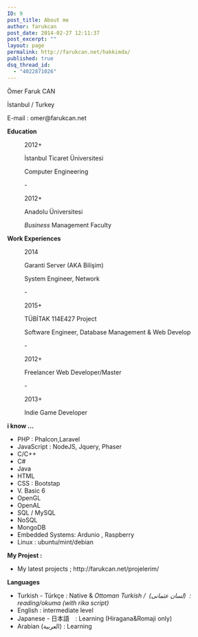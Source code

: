 ```yaml
---
ID: 9
post_title: About me
author: farukcan
post_date: 2014-02-27 12:11:37
post_excerpt: ""
layout: page
permalink: http://farukcan.net/hakkimda/
published: true
dsq_thread_id:
  - "4022871026"
---
```

<p>
	&Ouml;mer Faruk CAN
</p>

<p>
	İstanbul / Turkey
</p>

<p>
	E-mail : omer@farukcan.net
</p>

<p>
	<strong>Education</strong>
</p>

<p style="margin-left: 40px;">
	2012+
</p>

<p style="margin-left: 40px;">
	İstanbul Ticaret &Uuml;niversitesi
</p>

<p style="margin-left: 40px;">
	Computer Engineering
</p>

<p style="margin-left: 40px;">
	-
</p>

<p style="margin-left: 40px;">
	2012+
</p>

<p style="margin-left: 40px;">
	Anadolu &Uuml;niversitesi
</p>

<p style="margin-left: 40px;">
	<span class="st"><em>Business</em> Management Faculty </span>
</p>

<p>
	<strong>Work Experiences</strong>
</p>

<p style="margin-left: 40px;">
	2014
</p>

<p style="margin-left: 40px;">
	Garanti Server (AKA Bilişim)
</p>

<p style="margin-left: 40px;">
	System Engineer, Network
</p>

<p style="margin-left: 40px;">
	-
</p>

<p style="margin-left: 40px;">
	2015+
</p>

<p style="margin-left: 40px;">
	T&Uuml;BİTAK 114E427 Project
</p>

<p style="margin-left: 40px;">
	Software Engineer, Database Management &amp; Web Develop
</p>

<p style="margin-left: 40px;">
	-
</p>

<p style="margin-left: 40px;">
	2012+
</p>

<p style="margin-left: 40px;">
	Freelancer Web Developer/Master
</p>

<p style="margin-left: 40px;">
	-
</p>

<p style="margin-left: 40px;">
	2013+
</p>

<p style="margin-left: 40px;">
	Indie Game Developer
</p>

<p>
	<strong>i know ...</strong>
</p>

<ul>
	<li>
		PHP : Phalcon,Laravel
	</li>
	<li>
		JavaScript : NodeJS, Jquery, Phaser
	</li>
	<li>
		C/C++
	</li>
	<li>
		C#
	</li>
	<li>
		Java
	</li>
	<li>
		HTML
	</li>
	<li>
		CSS : Bootstap
	</li>
	<li>
		V. Basic 6
	</li>
	<li>
		OpenGL
	</li>
	<li>
		OpenAL
	</li>
	<li>
		SQL / MySQL
	</li>
	<li>
		NoSQL
	</li>
	<li>
		MongoDB
	</li>
	<li>
		Embedded Systems: Ardunio , Raspberry
	</li>
	<li>
		Linux : ubuntu/mint/debian
	</li>
</ul>

<p>
	<strong>My Projest :</strong>
</p>

<ul>
	<li>
		My latest projects ; http://farukcan.net/projelerim/
	</li>
</ul>

<p>
	<strong>Languages</strong>
</p>

<ul>
	<li>
		Turkish - T&uuml;rk&ccedil;e : Native &amp; <em>Ottoman Turkish /&nbsp; (لسان عثمانى)&nbsp; : reading/okuma (with rika script)</em>
	</li>
	<li>
		English : intermediate level
	</li>
	<li>
		Japanese - 日本語　: Learning (Hiragana&amp;Romaji only)
	</li>
	<li>
		Arabian (<span class="short_text" id="result_box" lang="ar"><span class="hps">العربية</span></span>) : Learning
	</li>
</ul>
